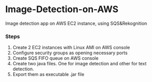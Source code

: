 # Image-Detection-on-AWS
Image detection app on AWS EC2 instance, using SQS&amp;Rekognition  
### Steps
 1. Create 2 EC2 instances with Linux AMI on AWS console  
 2. Configure security groups as opening necessary ports
 3. Create SQS FIFO queue on AWS console
 4. Create two java files. One for image detection and other for text detection.  
 5. Export them as executable .jar file
 
